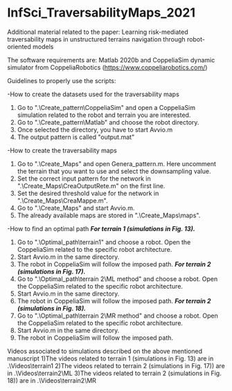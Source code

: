 # InfSci_TraversabilityMaps_2021
Additional material related to the paper: Learning risk-mediated traversability maps in unstructured terrains navigation through robot-oriented models

The software requirements are: Matlab 2020b and CoppeliaSim dynamic simulator from CoppeliaRobotics (https://www.coppeliarobotics.com/)

Guidelines to properly use the scripts:

-How to create the datasets used for the traversability maps
1) Go to ".\Create_pattern\CoppeliaSim" and open a CoppeliaSim simulation related to the robot and terrain you are interested.
2) Go to ".\Create_pattern\Matlab" and choose the robot directory.
3) Once selected the directory, you have to start Avvio.m
4) The output pattern is called "output.mat"

-How to create the traversability maps
1) Go to ".\Create_Maps" and open Genera_pattern.m. Here uncomment the terrain that you want to use and select the downsampling value.
2) Set the correct input pattern for the network in ".\Create_Maps\CreaOutputRete.m" on the first line.
3) Set the desired threshold value for the network in ".\Create_Maps\CreaMappe.m".
4) Go to ".\Create_Maps" and start Avvio.m.
5) The already available maps are stored in ".\Create_Maps\maps".

-How to find an optimal path
***For terrain 1 (simulations in Fig. 13).***
1) Go to ".\Optimal_path\terrain1" and choose a robot. Open the CoppeliaSim related to the specific robot architecture.
3) Start Avvio.m in the same directory. 
4) The robot in CoppeliaSim will follow the imposed path.
***For terrain 2 (simulations in Fig. 17).***
1) Go to ".\Optimal_path\terrain 2\ML method" and choose a robot. Open the CoppeliaSim related to the specific robot architecture.
3) Start Avvio.m in the same directory. 
4) The robot in CoppeliaSim will follow the imposed path.
***For terrain 2 (simulations in Fig. 18).***
1) Go to ".\Optimal_path\terrain 2\MR method" and choose a robot. Open the CoppeliaSim related to the specific robot architecture.
3) Start Avvio.m in the same directory. 
4) The robot in CoppeliaSim will follow the imposed path.

Videos associated to simulations described on the above mentioned manuscript
1)The videos related to terrain 1 (simulations in Fig. 13) are in .\Videos\terrain1
2)The videos related to terrain 2 (simulations in Fig. 17)) are in .\Videos\terrain2\ML
3)The videos related to terrain 2 (simulations in Fig. 18)) are in .\Videos\terrain2\MR
